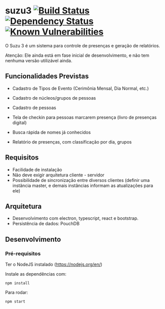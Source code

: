 # suzu3 [![Build Status](https://travis-ci.org/emilnakao/suzu3.svg?branch=master)](https://travis-ci.org/emilnakao/suzu3) [![Dependency Status](https://david-dm.org/emilnakao/suzu3.svg)](https://david-dm.org/emilnakao/suzu3) [![Known Vulnerabilities](https://snyk.io/test/github/emilnakao/suzu3/badge.svg)](https://snyk.io/test/github/emilnakao/suzu3)

O Suzu 3 é um sistema para controle de presenças e geração de relatórios.

Atenção: Ele ainda está em fase inicial de desenvolvimento, e não tem nenhuma versão utilizável ainda.

## Funcionalidades Previstas

- Cadastro de Tipos de Evento (Cerimônia Mensal, Dia Normal, etc.)
- Cadastro de núcleos/grupos de pessoas
- Cadastro de pessoas

- Tela de checkin para pessoas marcarem presença (livro de presenças digital)
- Busca rápida de nomes já conhecidos

- Relatório de presenças, com classificação por dia, grupos

## Requisitos

- Facilidade de instalação
- Não deve exigir arquitetura cliente - servidor
- Possibilidade de sincronização entre diversos clientes (definir uma instância master, e demais instâncias informam as atualizações para ele)


## Arquitetura

- Desenvolvimento com electron, typescript, react e bootstrap.
- Persistência de dados: PouchDB

## Desenvolvimento

### Pré-requisitos

Ter o NodeJS instalado (https://nodejs.org/en/)

Instale as dependências com:

    npm install

Para rodar:

    npm start
